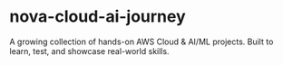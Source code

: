 # nova-cloud-ai-journey
A growing collection of hands-on AWS Cloud &amp; AI/ML projects. Built to learn, test, and showcase real-world skills.
